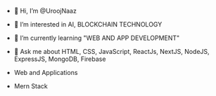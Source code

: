 - 👋 Hi, I’m @UroojNaaz
  
- 👀 I’m interested in AI, BLOCKCHAIN TECHNOLOGY
  
- 🌱 I’m currently learning "WEB AND APP DEVELOPMENT"

- 💬 Ask me about HTML, CSS, JavaScript, ReactJs, NextJS, NodeJS, ExpressJS, MongoDB, Firebase 

- Web and Applications

- Mern Stack

